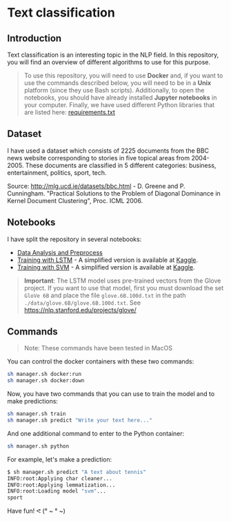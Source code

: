 # Text classification

## Introduction

Text classification is an interesting topic in the NLP field. In this repository, you will find an overview of different algorithms to use for this purpose.

> To use this repository, you will need to use **Docker** and, if you want to use the commands described below, you will need to be in a **Unix** platform (since they use Bash scripts). Additionally, to open the notebooks, you should have already installed **Jupyter notebooks** in your computer. Finally, we have used different Python libraries that are listed here: [requirements.txt](./misc/dockerfiles/python/requirements.txt)

## Dataset

I have used a dataset which consists of 2225 documents from the BBC news website corresponding to stories in five topical areas from 2004-2005. These documents are classified in 5 different categories: business, entertainment, politics, sport, tech.

Source: http://mlg.ucd.ie/datasets/bbc.html - D. Greene and P. Cunningham. "Practical Solutions to the Problem of Diagonal Dominance in Kernel Document Clustering", Proc. ICML 2006.

## Notebooks

I have split the repository in several notebooks:
- [Data Analysis and Preprocess](./notebooks/Data-Analysis-and-Preprocess.ipynb)
- [Training with LSTM](./notebooks/Training-with-LSTM.ipynb) - A simplified version is available at [Kaggle](https://www.kaggle.com/dimasmunoz/simple-text-classification-with-lstm).
- [Training with SVM](./notebooks/Training-with-SVM.ipynb) - A simplified version is available at [Kaggle](https://www.kaggle.com/dimasmunoz/simple-text-classification-with-svm).

> **Important**: The LSTM model uses pre-trained vectors from the Glove project. If you want to use that model, first you must download the set `GloVe 6B` and place the file `glove.6B.100d.txt` in the path `./data/glove.6B/glove.6B.100d.txt`. See https://nlp.stanford.edu/projects/glove/

## Commands

> Note: These commands have been tested in MacOS

You can control the docker containers with these two commands:
```sh
sh manager.sh docker:run
sh manager.sh docker:down
```

Now, you have two commands that you can use to train the model and to make predictions:
```sh
sh manager.sh train
sh manager.sh predict "Write your text here..."
```

And one additional command to enter to the Python container:
```sh
sh manager.sh python
```

For example, let's make a prediction:
```sh
$ sh manager.sh predict "A text about tennis"
INFO:root:Applying char cleaner...
INFO:root:Applying lemmatization...
INFO:root:Loading model "svm"...
sport
```

Have fun! ᕙ (° ~ ° ~)
